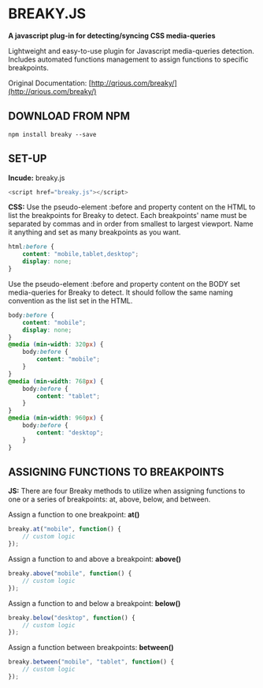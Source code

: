 # BREAKY.JS

**A javascript plug-in for detecting/syncing CSS media-queries**

Lightweight and easy-to-use plugin for Javascript media-queries detection. Includes automated functions
management to assign functions to specific breakpoints.

Original Documentation: [http://qrious.com/breaky/](http://qrious.com/breaky/)

DOWNLOAD FROM NPM
----
```
npm install breaky --save
```
SET-UP
----
**Incude:** breaky.js
```js
<script href="breaky.js"></script>
```
**CSS:** Use the pseudo-element :before and property content on the HTML to list the breakpoints for Breaky to detect. Each breakpoints' name must be separated by commas and in order from smallest to largest viewport. Name it anything and set as many breakpoints as you want.
```css
html:before {
	content: "mobile,tablet,desktop";
	display: none;
}
```
Use the pseudo-element :before and property content on the BODY set media-queries for Breaky to detect. It should follow the same naming convention as the list set in the HTML.

```css
body:before {
	content: "mobile";
	display: none; 
}
@media (min-width: 320px) {
	body:before {
		content: "mobile";
	}
}
@media (min-width: 768px) {
	body:before {
		content: "tablet";
	}
}
@media (min-width: 960px) {
	body:before {
		content: "desktop";
	}
}
```

ASSIGNING FUNCTIONS TO BREAKPOINTS
----
**JS:** There are four Breaky methods to utilize when assigning functions to one or a series of breakpoints: at, above, below, and between.

Assign a function to one breakpoint: **at()**
```js
breaky.at("mobile", function() {
    // custom logic
});
```

Assign a function to and above a breakpoint: **above()**
```js
breaky.above("mobile", function() {
    // custom logic
});
```

Assign a function to and below a breakpoint: **below()**
```js
breaky.below("desktop", function() {
    // custom logic
});
```

Assign a function between breakpoints: **between()**
```js
breaky.between("mobile", "tablet", function() {
    // custom logic
});
```
